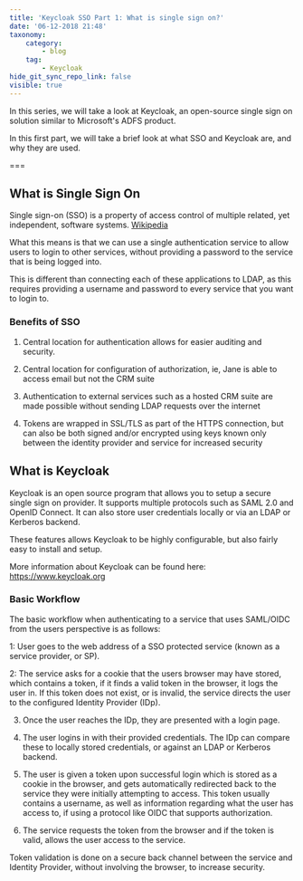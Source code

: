 ```yaml
---
title: 'Keycloak SSO Part 1: What is single sign on?'
date: '06-12-2018 21:48'
taxonomy:
    category:
        - blog
    tag:
        - Keycloak
hide_git_sync_repo_link: false
visible: true
---
```


In this series, we will take a look at Keycloak, an open-source single sign on solution similar to Microsoft's ADFS product.

In this first part, we will take a brief look at what SSO and Keycloak are, and why they are used.

===

## What is Single Sign On

Single sign-on (SSO) is a property of access control of multiple related, yet independent, software systems. [Wikipedia](https://en.m.wikipedia.org/wiki/Single_sign-on)

What this means is that we can use a single authentication service to allow users to login to other services, without providing a password to the service that is being logged into.

This is different than connecting each of these applications to LDAP, as this requires providing a username and password to every service that you want to login to.

### Benefits of SSO

1. Central location for authentication allows for easier auditing and security.

2. Central location for configuration of authorization, ie, Jane is able to access email but not the CRM suite

3. Authentication to external services such as a hosted CRM suite are made possible without sending LDAP requests over the internet

4. Tokens are wrapped in SSL/TLS as part of the HTTPS connection, but can also be both signed and/or encrypted using keys known only between the identity provider and service for increased security

## What is Keycloak

Keycloak is an open source program that allows you to setup a secure single sign on provider. It supports multiple protocols such as SAML 2.0 and OpenID Connect. It can also store user credentials locally or via an LDAP or Kerberos backend.

These features allows Keycloak to be highly configurable, but also fairly easy to install and setup.

More information about Keycloak can be found here: https://www.keycloak.org

### Basic Workflow

The basic workflow when authenticating to a service that uses SAML/OIDC from the users perspective is as follows:

1: User goes to the web address of a SSO protected service (known as a service provider, or SP).

2: The service asks for a cookie that the users browser may have stored, which contains a token, if it finds a valid token in the browser, it logs the user in. If this token does not exist, or is invalid, the service directs the user to the configured Identity Provider (IDp).

3. Once the user reaches the IDp, they are presented with a login page.

4. The user logins in with their provided credentials. The IDp can compare these to locally stored credentials, or against an LDAP or Kerberos backend.

5. The user is given a token upon successful login which is stored as a cookie in the browser, and gets automatically redirected back to the service they were initially attempting to access. This token usually contains a username, as well as information regarding what the user has access to, if using a protocol like OIDC that supports authorization.

6. The service requests the token from the browser and if the token is valid, allows the user access to the service.

Token validation is done on a secure back channel between the service and Identity Provider, without involving the browser, to increase security.